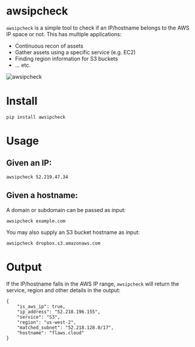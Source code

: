 # awsipcheck

`awsipcheck` is a simple tool to check if an IP/hostname belongs to the AWS IP space or not. This has multiple applications:

- Continuous recon of assets
- Gather assets using a specific service (e.g. EC2)
- Finding region information for S3 buckets
- ... etc.


![awsipcheck](https://user-images.githubusercontent.com/3582096/123559813-fe493980-d7bb-11eb-90f9-cd33942c0818.png)


# Install

```
pip install awsipcheck
```

# Usage

## Given an IP:
```
awsipcheck 52.219.47.34
```

## Given a hostname:

A domain or subdomain can be passed as input:

```
awsipcheck example.com
```

You may also supply an S3 bucket hostname as input:

```
awsipcheck dropbox.s3.amazonaws.com
```

# Output

If the IP/hostname falls in the AWS IP range, `awsipcheck` will return the service, region and other details in the output:

```
{
    "is_aws_ip": true,
    "ip_address": "52.218.196.155",
    "service": "S3",
    "region": "us-west-2",
    "matched_subnet": "52.218.128.0/17",
    "hostname": "flaws.cloud"
}
```